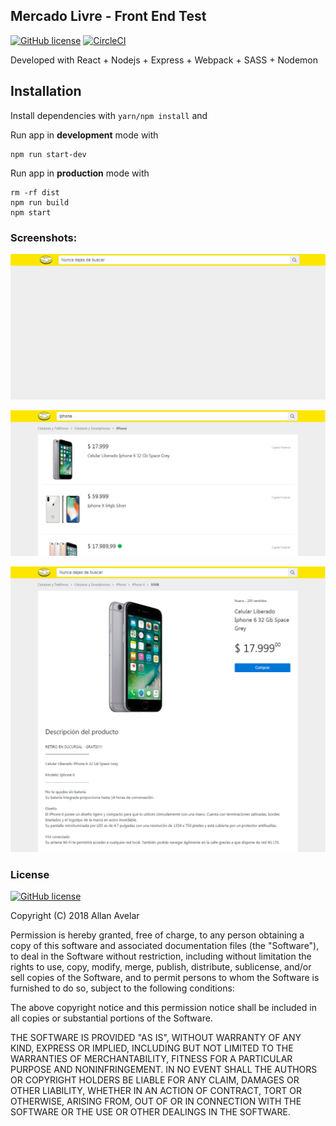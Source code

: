 ## Mercado Livre - Front End Test
[![GitHub license](https://img.shields.io/badge/license-MIT-green.svg)](https://github.com/allanavelar/mercadolivre-frontend-test/blob/master/LICENSE)
[![CircleCI](https://circleci.com/gh/allanavelar/mercadolivre-frontend-test/tree/master.svg?style=svg)](https://circleci.com/gh/allanavelar/mercadolivre-frontend-test/tree/master)

Developed with React + Nodejs + Express + Webpack + SASS + Nodemon

## Installation

Install dependencies with `yarn/npm install` and

Run app in __development__ mode with

    npm run start-dev

Run app in __production__ mode with

    rm -rf dist
    npm run build
    npm start

### Screenshots:

[![Screenshot](/printscreens/print-01.jpg?raw=true)](https://mercadolivre-frontend-test.herokuapp.com/)

[![Screenshot](/printscreens/print-02.jpg?raw=true)](https://mercadolivre-frontend-test.herokuapp.com/items?search=iphone)

[![Screenshot](/printscreens/print-03.jpg?raw=true)](https://mercadolivre-frontend-test.herokuapp.com/items/MLB927660792)

### License

[![GitHub license](https://img.shields.io/badge/license-MIT-green.svg)](https://github.com/allanavelar/mercadolivre-frontend-test/blob/master/LICENSE)
  
Copyright (C) 2018 Allan Avelar

Permission is hereby granted, free of charge, to any person obtaining a copy of this software and associated documentation files (the "Software"), to deal in the Software without restriction, including without limitation the rights to use, copy, modify, merge, publish, distribute, sublicense, and/or sell copies of the Software, and to permit persons to whom the Software is furnished to do so, subject to the following conditions:

The above copyright notice and this permission notice shall be included in all copies or substantial portions of the Software.

THE SOFTWARE IS PROVIDED "AS IS", WITHOUT WARRANTY OF ANY KIND, EXPRESS OR IMPLIED, INCLUDING BUT NOT LIMITED TO THE WARRANTIES OF MERCHANTABILITY, FITNESS FOR A PARTICULAR PURPOSE AND NONINFRINGEMENT. IN NO EVENT SHALL THE AUTHORS OR COPYRIGHT HOLDERS BE LIABLE FOR ANY CLAIM, DAMAGES OR OTHER LIABILITY, WHETHER IN AN ACTION OF CONTRACT, TORT OR OTHERWISE, ARISING FROM, OUT OF OR IN CONNECTION WITH THE SOFTWARE OR THE USE OR OTHER DEALINGS IN THE SOFTWARE.
